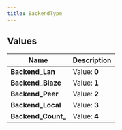 ```yaml
---
title: BackendType
---
```


## Values

| Name | Description |
| ---- | ----------- |
| **Backend\_Lan** | Value: **0** |
| **Backend\_Blaze** | Value: **1** |
| **Backend\_Peer** | Value: **2** |
| **Backend\_Local** | Value: **3** |
| **Backend\_Count\_** | Value: **4** |

